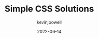---
author: kevinjpowell
date: 2022-06-14
permalink: false
tags:
  - videos
  - css
target_url: https://www.youtube.com/watch?v=yyPteFyZsCE
title: Simple CSS Solutions
---